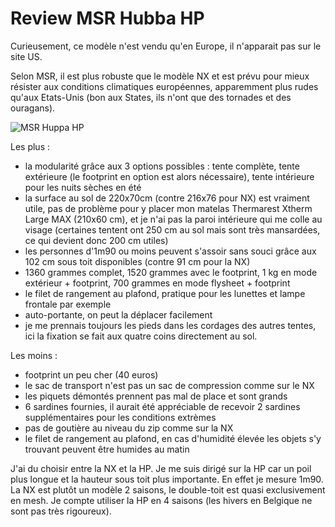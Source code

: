 # Review MSR Hubba HP
Curieusement, ce modèle n'est vendu qu'en Europe, il n'apparait pas sur le site US.

Selon MSR, il est plus robuste que le modèle NX et est prévu pour mieux résister aux conditions climatiques européennes, apparemment plus rudes qu'aux Etats-Unis (bon aux States, ils n'ont que des tornades et des ouragans).

![MSR Huppa HP](https://voyage.wains.be/library/images/20151122-IMG_20151122_083832244_HDR.jpg)

Les plus :

- la modularité grâce aux 3 options possibles : tente complète, tente extérieure (le footprint en option est alors nécessaire), tente intérieure pour les nuits sèches en été
- la surface au sol de 220x70cm (contre 216x76 pour NX) est vraiment utile, pas de problème pour y placer mon matelas Thermarest Xtherm Large MAX (210x60 cm), et je n'ai pas la paroi intérieure qui me colle au visage (certaines tentent ont 250 cm au sol mais sont très mansardées, ce qui devient donc 200 cm utiles)
- les personnes d'1m90 ou moins peuvent s'assoir sans souci grâce aux 102 cm sous toit disponibles (contre 91 cm pour la NX)
- 1360 grammes complet, 1520 grammes avec le footprint, 1 kg en mode extérieur + footprint, 700 grammes en mode flysheet + footprint
- le filet de rangement au plafond, pratique pour les lunettes et lampe frontale par exemple
- auto-portante, on peut la déplacer facilement
- je me prennais toujours les pieds dans les cordages des autres tentes, ici la fixation se fait aux quatre coins directement au sol.

Les moins :

- footprint un peu cher (40 euros)
- le sac de transport n'est pas un sac de compression comme sur le NX
- les piquets démontés prennent pas mal de place et sont grands
- 6 sardines fournies, il aurait été appréciable de recevoir 2 sardines supplémentaires pour les conditions extrèmes
- pas de goutière au niveau du zip comme sur la NX
- le filet de rangement au plafond, en cas d'humidité élevée les objets s'y trouvant peuvent être humides au matin

J'ai du choisir entre la NX et la HP. Je me suis dirigé sur la HP car un poil plus longue et la hauteur sous toit plus importante. En effet je mesure 1m90. La NX est plutôt un modèle 2 saisons, le double-toit est quasi exclusivement en mesh. Je compte utiliser la HP en 4 saisons (les hivers en Belgique ne sont pas très rigoureux).
